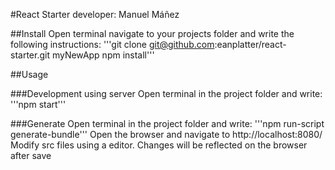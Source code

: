 #React Starter
developer: Manuel Máñez

##Install
  Open terminal navigate to your projects folder and write the following instructions:
    '''git clone git@github.com:eanplatter/react-starter.git myNewApp
       npm install'''

##Usage

###Development using server
Open terminal in the project folder and write:
    '''npm start'''

###Generate
Open terminal in the project folder and write:
    '''npm run-script generate-bundle'''
Open the browser and navigate to http://localhost:8080/
Modify src files using a editor.
Changes will be reflected on the browser after save

